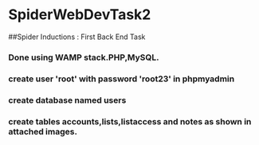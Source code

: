 # SpiderWebDevTask2
##Spider Inductions : First Back End Task
### Done using WAMP stack.PHP,MySQL.
### create user 'root' with password 'root23' in phpmyadmin
### create database named users
### create tables accounts,lists,listaccess and notes as shown in attached images.